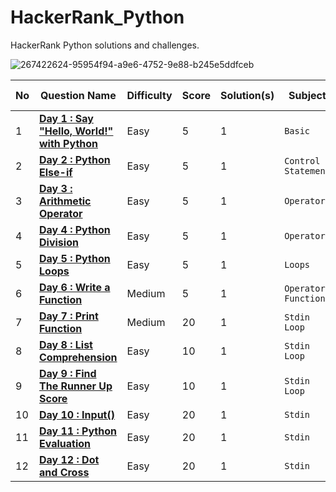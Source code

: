 # HackerRank_Python
HackerRank Python solutions and challenges.

![267422624-95954f94-a9e6-4752-9e88-b245e5ddfceb](https://github.com/abheeshtsingh2803/HackerRank_Python/assets/131380599/9d23974d-dae3-4fd6-a32e-ae70d57fc9f1)


| No | Question Name | Difficulty | Score | Solution(s) | Subject | HR Link |
|--|--|--|--|--|--|--|
| 1 | [**Day 1 : Say "Hello, World!" with Python**](solution/Hello_World.md) | Easy | 5 | 1 | `Basic` | [LINK](https://www.hackerrank.com/challenges/py-hello-world/problem?isFullScreen=true) |
| 2 | [**Day 2 : Python Else-if**](solution/Else_if.md) | Easy | 5 | 1 | `Control Statement` | [LINK](https://www.hackerrank.com/challenges/py-if-else/problem?isFullScreen=true) |
| 3 | [**Day 3 : Arithmetic Operator**](solution/Arithmetic_operator.md) | Easy | 5 | 1 | `Operator` | [LINK](https://www.hackerrank.com/challenges/python-arithmetic-operators/problem?isFullScreen=true) |
| 4 | [**Day 4 : Python Division**](solution/Python_Division.md) | Easy | 5 | 1 | `Operator` | [LINK](https://www.hackerrank.com/challenges/python-division/problem?isFullScreen=true) |
| 5 | [**Day 5 : Python Loops**](solution/Loops.md) | Easy | 5 | 1 | `Loops` | [LINK](https://www.hackerrank.com/challenges/python-loops/problem?isFullScreen=true) |
| 6 | [**Day 6 : Write a Function**](solution/Write_a_Function.md) | Medium | 5 | 1 | `Operator` `Function` | [LINK](https://www.hackerrank.com/challenges/write-a-function/problem?isFullScreen=true) |
| 7 | [**Day 7 : Print Function**](solution/Print_Function.md) | Medium | 20 | 1 | `Stdin` `Loop` | [LINK](https://www.hackerrank.com/challenges/python-print/problem?isFullScreen=true) |
| 8 | [**Day 8 : List Comprehension**](solution/ListComprehensions.md) | Easy | 10 | 1 | `Stdin` `Loop` | [LINK](https://www.hackerrank.com/challenges/list-comprehensions/problem?isFullScreen=true) |
| 9 | [**Day 9 : Find The Runner Up Score**](solution/FindTheRunnerUpScore.md) | Easy | 10 | 1 | `Stdin` `Loop` | [LINK](https://www.hackerrank.com/challenges/find-second-maximum-number-in-a-list/problem?isFullScreen=true) |
| 10 | [**Day 10 : Input()**](solution/input().md) | Easy | 20 | 1 | `Stdin` | [LINK](https://www.hackerrank.com/challenges/input/problem?isFullScreen=true) |
| 11 | [**Day 11 : Python Evaluation**](solution/Python_Evaluation.md) | Easy | 20 | 1 | `Stdin` | [LINK](https://www.hackerrank.com/challenges/python-eval/problem?isFullScreen=true) |
| 12 | [**Day 12 : Dot and Cross**](solution/Dot_and_Cross.md) | Easy | 20 | 1 | `Stdin` | [LINK](https://www.hackerrank.com/challenges/np-dot-and-cross/problem?isFullScreen=true) |
